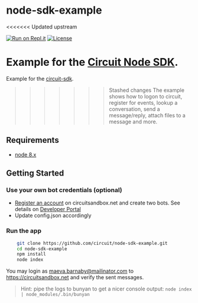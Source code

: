 # node-sdk-example
<<<<<<< Updated upstream

[![Run on Repl.it](https://repl.it/badge/github/circuit/node-sdk-example)](https://repl.it/github/circuit/node-sdk-example)
[![License](https://img.shields.io/badge/License-Apache%202.0-blue.svg)](https://opensource.org/licenses/Apache-2.0)

Example for the [Circuit Node SDK](https://github.com/circuit/circuit-sdk).
=======
Example for the [circuit-sdk](https://github.com/circuit/circuit-sdk).
>>>>>>> Stashed changes
The example shows how to logon to circuit, register for events, lookup a conversation, send a message/reply, attach files to a message and more.


## Requirements ##
* [node 8.x](http://nodejs.org/download/)


## Getting Started ##

### Use your own bot credentials (optional)
* [Register an account](https://circuit.github.io/) on circuitsandbox.net and create two bots. See details on [Developer Portal](https://circuit.github.io/)
* Update config.json accordingly

### Run the app

```bash
    git clone https://github.com/circuit/node-sdk-example.git
    cd node-sdk-example
    npm install
    node index
```

You may login as maeva.barnaby@mailinator.com to https://circuitsandbox.net and verify the sent messages.

> Hint: pipe the logs to bunyan to get a nicer console output: `node index | node_modules/.bin/bunyan`




